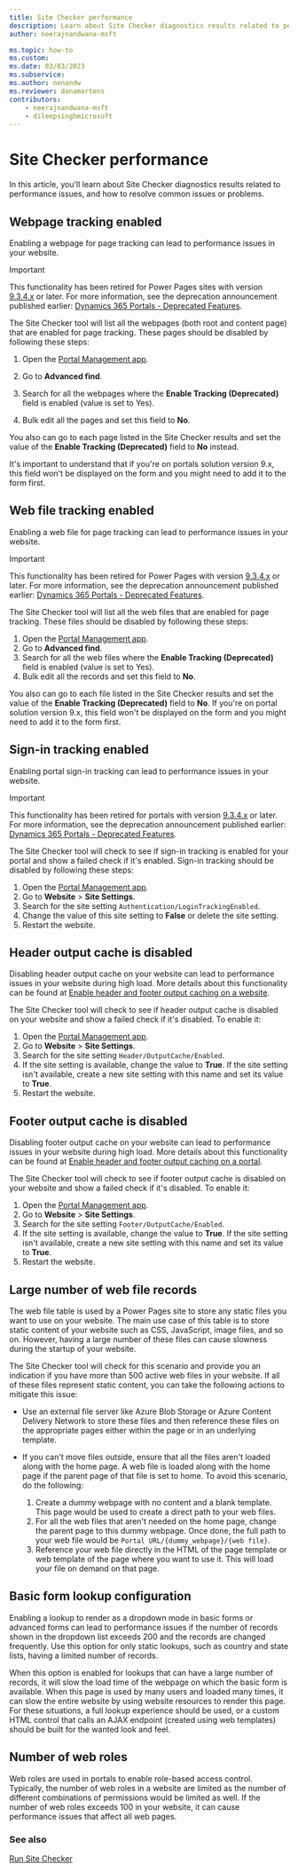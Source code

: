 ```yaml
---
title: Site Checker performance
description: Learn about Site Checker diagnostics results related to performance.
author: neerajnandwana-msft

ms.topic: how-to
ms.custom: 
ms.date: 03/03/2023
ms.subservice: 
ms.author: nenandw
ms.reviewer: danamartens
contributors:
    - neerajnandwana-msft
    - dileepsinghmicrosoft
---
```


# Site Checker performance

In this article, you'll learn about Site Checker diagnostics results related to performance issues, and how to resolve common issues or problems.

## Webpage tracking enabled

Enabling a webpage for page tracking can lead to performance issues in your website. 

> [!IMPORTANT]
> This functionality has been retired for Power Pages sites with version [9.3.4.x](/power-apps/maker/portals/versions/version-9.3.4.x) or later. For more information, see the deprecation announcement published earlier: [Dynamics 365 Portals - Deprecated Features](https://blogs.msdn.microsoft.com/crm/2018/03/20/portal-capabilities-for-dynamics-365-deprecated-features/).

The Site Checker tool will list all the webpages (both root and content page) that are enabled for page tracking. These pages should be disabled by following these steps:

1. Open the [Portal Management app](../configure/portal-management-app.md).

1. Go to **Advanced find**.

1. Search for all the webpages where the **Enable Tracking (Deprecated)** field is enabled (value is set to Yes).

1. Bulk edit all the pages and set this field to **No**.

You also can go to each page listed in the Site Checker results and set the value of the **Enable Tracking (Deprecated)** field to **No** instead.

It's important to understand that if you're on portals solution version 9.x, this field won't be displayed on the form and you might need to add it to the form first. 

## Web file tracking enabled

Enabling a web file for page tracking can lead to performance issues in your website. 

> [!IMPORTANT]
> This functionality has been retired for Power Pages with version [9.3.4.x](/power-apps/maker/portals/versions/version-9.3.4.x) or later. For more information, see the deprecation announcement published earlier: [Dynamics 365 Portals - Deprecated Features](https://blogs.msdn.microsoft.com/crm/2018/03/20/portal-capabilities-for-dynamics-365-deprecated-features/).

The Site Checker tool will list all the web files that are enabled for page tracking. These files should be disabled by following these steps:

1. Open the [Portal Management app](../configure/portal-management-app.md).
1. Go to **Advanced find**.
1. Search for all the web files where the **Enable Tracking (Deprecated)** field is enabled (value is set to Yes).
1. Bulk edit all the records and set this field to **No**.

You also can go to each file listed in the Site Checker results and set the value of the **Enable Tracking (Deprecated)** field to **No**. If you're on portal solution version 9.x, this field won't be displayed on the form and you might need to add it to the form first. 

## Sign-in tracking enabled

Enabling portal sign-in tracking can lead to performance issues in your website. 

> [!IMPORTANT]
> This functionality has been retired for portals with version [9.3.4.x](/power-apps/maker/portals/versions/version-9.3.4.x) or later. For more information, see the deprecation announcement published earlier: [Dynamics 365 Portals - Deprecated Features](https://blogs.msdn.microsoft.com/crm/2018/03/20/portal-capabilities-for-dynamics-365-deprecated-features/).

The Site Checker tool will check to see if sign-in tracking is enabled for your portal and show a failed check if it's enabled. Sign-in tracking should be disabled by following these steps:

1. Open the [Portal Management app](../configure/portal-management-app.md).
1. Go to **Website** > **Site Settings**.
1. Search for the site setting `Authentication/LoginTrackingEnabled`.
1. Change the value of this site setting to **False** or delete the site setting.
1. Restart the website. 

## Header output cache is disabled

Disabling header output cache on your website can lead to performance issues in your website during high load. More details about this functionality can be found at [Enable header and footer output caching on a website](/power-apps/maker/portals/configure/enable-header-footer-output-caching).

The Site Checker tool will check to see if header output cache is disabled on your website and show a failed check if it's disabled. To enable it:

1. Open the [Portal Management app](../configure/portal-management-app.md).
1. Go to **Website** > **Site Settings**.
1. Search for the site setting `Header/OutputCache/Enabled`.
1. If the site setting is available, change the value to **True**. If the site setting isn't available, create a new site setting with this name and set its value to **True**.
1. Restart the website. 

## Footer output cache is disabled

Disabling footer output cache on your website can lead to performance issues in your website during high load. More details about this functionality can be found at [Enable header and footer output caching on a portal](/power-apps/maker/portals/configure/enable-header-footer-output-caching).

The Site Checker tool will check to see if footer output cache is disabled on your website and show a failed check if it's disabled. To enable it:

1. Open the [Portal Management app](../configure/portal-management-app.md).
1. Go to **Website** > **Site Settings**.
1. Search for the site setting `Footer/OutputCache/Enabled`.
1. If the site setting is available, change the value to **True**. If the site setting isn't available, create a new site setting with this name and set its value to **True**.
1. Restart the website. 

## Large number of web file records

The web file table is used by a Power Pages site to store any static files you want to use on your website. The main use case of this table is to store static content of your website such as CSS, JavaScript, image files, and so on. However, having a large number of these files can cause slowness during the startup of your website.

The Site Checker tool will check for this scenario and provide you an indication if you have more than 500 active web files in your website. If all of these files represent static content, you can take the following actions to mitigate this issue:

- Use an external file server like Azure Blob Storage or Azure Content Delivery Network to store these files and then reference these files on the appropriate pages either within the page or in an underlying template.

- If you can't move files outside, ensure that all the files aren't loaded along with the home page. A web file is loaded along with the home page if the parent page of that file is set to home. To avoid this scenario, do the following:

  1. Create a dummy webpage with no content and a blank template. This page would be used to create a direct path to your web files. 
  1. For all the web files that aren't needed on the home page, change the parent page to this dummy webpage. Once done, the full path to your web file would be `Portal URL/{dummy_webpage}/{web file}`.
  1. Reference your web file directly in the HTML of the page template or web template of the page where you want to use it. This will load your file on demand on that page. 

## Basic form lookup configuration 

Enabling a lookup to render as a dropdown mode in basic forms or advanced forms can lead to performance issues if the number of records shown in the dropdown list exceeds 200 and the records are changed frequently. Use this option for only static lookups, such as country and state lists, having a limited number of records.

When this option is enabled for lookups that can have a large number of records, it will slow the load time of the webpage on which the basic form is available. When this page is used by many users and loaded many times, it can slow the entire website by using website resources to render this page. For these situations, a full lookup experience should be used, or a custom HTML control that calls an AJAX endpoint (created using web templates) should be built for the wanted look and feel.

## Number of web roles

Web roles are used in portals to enable role-based access control. Typically, the number of web roles in a website are limited as the number of different combinations of permissions would be limited as well. If the number of web roles exceeds 100 in your website, it can cause performance issues that affect all web pages. 

### See also

[Run Site Checker](site-checker.md)

